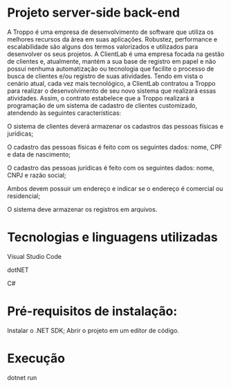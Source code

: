 # Projeto server-side back-end

A Troppo é uma empresa de desenvolvimento de software que utiliza os melhores recursos da área em suas aplicações. Robustez, performance e escalabilidade são alguns dos termos valorizados e utilizados para desenvolver os seus projetos. A ClientLab é uma empresa focada na gestão de clientes e, atualmente, mantém a sua base de registro em papel e não possui nenhuma automatização ou tecnologia que facilite o processo de busca de clientes e/ou registro de suas atividades. Tendo em vista o cenário atual, cada vez mais tecnológico, a ClientLab contratou a Troppo para realizar o desenvolvimento de seu novo sistema que realizará essas atividades. Assim, o contrato estabelece que a Troppo realizará a programação de um sistema de cadastro de clientes customizado, atendendo às seguintes características:

O sistema de clientes deverá armazenar os cadastros das pessoas físicas e jurídicas;

O cadastro das pessoas físicas é feito com os seguintes dados: nome, CPF e data de nascimento;

O cadastro das pessoas jurídicas é feito com os seguintes dados: nome, CNPJ e razão social;

Ambos devem possuir um endereço e indicar se o endereço é comercial ou residencial;

O sistema deve armazenar os registros em arquivos.

# Tecnologias e linguagens utilizadas

Visual Studio Code

dotNET 

C#

# Pré-requisitos de instalação:

Instalar o .NET SDK; Abrir o projeto em um editor de código.

# Execução

dotnet run







